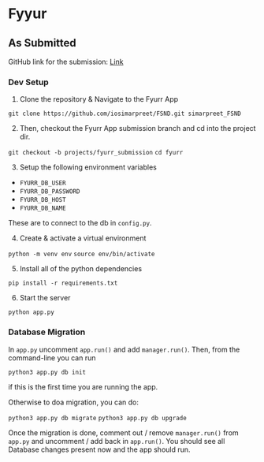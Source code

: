 # Fyyur


## As Submitted

GitHub link for the submission: [Link](https://github.com/iosimarpreet/FSND/tree/projects/fyurr_submission)

### Dev Setup

1. Clone the repository & Navigate to the Fyurr App

`git clone https://github.com/iosimarpreet/FSND.git simarpreet_FSND`

2. Then, checkout the Fyurr App submission branch and cd into the project dir.

`git checkout -b projects/fyurr_submission`
`cd fyurr`

3. Setup the following environment variables

* `FYURR_DB_USER`
* `FYURR_DB_PASSWORD`
* `FYURR_DB_HOST`
* `FYURR_DB_NAME`

These are to connect to the db in `config.py`.

4. Create & activate a virtual environment

`python -m venv env`
`source env/bin/activate`

5. Install all of the python dependencies

`pip install -r requirements.txt`

6. Start the server

`python app.py`

### Database Migration

In `app.py` uncomment `app.run()` and add `manager.run()`. Then, from the command-line you can run 

`python3 app.py db init`

if this is the first time you are running the app.

Otherwise to doa  migration, you can do:

`python3 app.py db migrate`
`python3 app.py db upgrade`

Once the migration is done, comment out / remove `manager.run()` from `app.py` and uncomment / add back in `app.run()`. You should see all Database changes present now and the app should run.